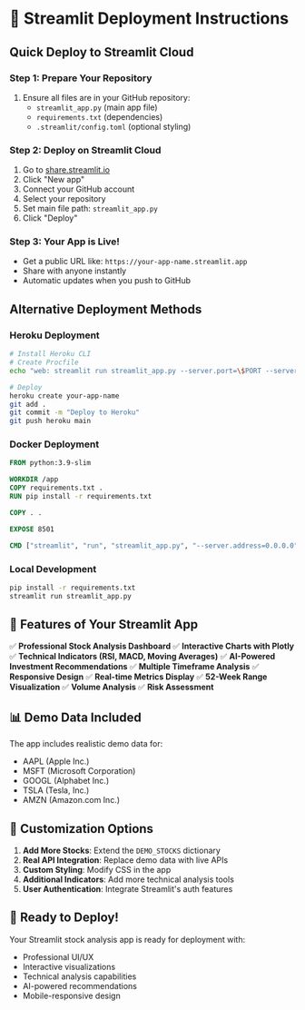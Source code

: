 # 🚀 Streamlit Deployment Instructions

## Quick Deploy to Streamlit Cloud

### Step 1: Prepare Your Repository
1. Ensure all files are in your GitHub repository:
   - `streamlit_app.py` (main app file)
   - `requirements.txt` (dependencies)
   - `.streamlit/config.toml` (optional styling)

### Step 2: Deploy on Streamlit Cloud
1. Go to [share.streamlit.io](https://share.streamlit.io)
2. Click "New app"
3. Connect your GitHub account
4. Select your repository
5. Set main file path: `streamlit_app.py`
6. Click "Deploy"

### Step 3: Your App is Live!
- Get a public URL like: `https://your-app-name.streamlit.app`
- Share with anyone instantly
- Automatic updates when you push to GitHub

## Alternative Deployment Methods

### Heroku Deployment
```bash
# Install Heroku CLI
# Create Procfile
echo "web: streamlit run streamlit_app.py --server.port=\$PORT --server.address=0.0.0.0" > Procfile

# Deploy
heroku create your-app-name
git add .
git commit -m "Deploy to Heroku"
git push heroku main
```

### Docker Deployment
```dockerfile
FROM python:3.9-slim

WORKDIR /app
COPY requirements.txt .
RUN pip install -r requirements.txt

COPY . .

EXPOSE 8501

CMD ["streamlit", "run", "streamlit_app.py", "--server.address=0.0.0.0"]
```

### Local Development
```bash
pip install -r requirements.txt
streamlit run streamlit_app.py
```

## 🎯 Features of Your Streamlit App

✅ **Professional Stock Analysis Dashboard**
✅ **Interactive Charts with Plotly**
✅ **Technical Indicators (RSI, MACD, Moving Averages)**
✅ **AI-Powered Investment Recommendations**
✅ **Multiple Timeframe Analysis**
✅ **Responsive Design**
✅ **Real-time Metrics Display**
✅ **52-Week Range Visualization**
✅ **Volume Analysis**
✅ **Risk Assessment**

## 📊 Demo Data Included

The app includes realistic demo data for:
- AAPL (Apple Inc.)
- MSFT (Microsoft Corporation)
- GOOGL (Alphabet Inc.)
- TSLA (Tesla, Inc.)
- AMZN (Amazon.com Inc.)

## 🔧 Customization Options

1. **Add More Stocks**: Extend the `DEMO_STOCKS` dictionary
2. **Real API Integration**: Replace demo data with live APIs
3. **Custom Styling**: Modify CSS in the app
4. **Additional Indicators**: Add more technical analysis tools
5. **User Authentication**: Integrate Streamlit's auth features

## 🚀 Ready to Deploy!

Your Streamlit stock analysis app is ready for deployment with:
- Professional UI/UX
- Interactive visualizations
- Technical analysis capabilities
- AI-powered recommendations
- Mobile-responsive design